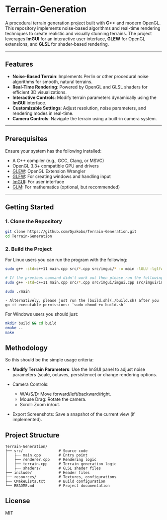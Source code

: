 # Terrain-Generation

A procedural terrain generation project built with **C++** and modern OpenGL. This repository implements noise-based algorithms and real-time rendering techniques to create realistic and visually stunning terrains. The project leverages **ImGUI** for an interactive user interface, **GLEW** for OpenGL extensions, and **GLSL** for shader-based rendering.

---

## Features

- **Noise-Based Terrain**: Implements Perlin or other procedural noise algorithms for smooth, natural terrains.
- **Real-Time Rendering**: Powered by OpenGL and GLSL shaders for efficient 3D visualizations.
- **Interactive Controls**: Modify terrain parameters dynamically using the **ImGUI** interface.
- **Customizable Settings**: Adjust resolution, noise parameters, and rendering modes in real-time.
- **Camera Controls**: Navigate the terrain using a built-in camera system.

---

## Prerequisites

Ensure your system has the following installed:

- A C++ compiler (e.g., GCC, Clang, or MSVC)
- OpenGL 3.3+ compatible GPU and drivers
- [GLEW](http://glew.sourceforge.net/): OpenGL Extension Wrangler
- [GLFW](https://www.glfw.org/): For creating windows and handling input
- [ImGUI](https://github.com/ocornut/imgui): For user interface
- [GLM](https://github.com/g-truc/glm): For mathematics (optional, but recommended)

---

## Getting Started

### 1. Clone the Repository

```bash
git clone https://github.com/Gyakobo/Terrain-Generation.git
cd Terrain-Generation
```

### 2. Build the Project

For Linux users you can run the program with the following:

```bash 
sudo g++ -std=c++11 main.cpp src/*.cpp src/imgui/* -o main -lGLU -lglfw3 -lX11 -lXxf86vm -lXrandr -lpthread -lXi -ldl -lXinerama -lXcursor -lGL -lGLEW 

# If the previous command didn't work out then please run the following where I specifically manually added all the necessary IMGUI dependencies
sudo g++ -std=c++11 main.cpp src/*.cpp src/imgui/imgui.cpp src/imgui/imgui_impl_glfw_gl3.cpp src/imgui/imgui_demo.cpp src/imgui/imgui_draw.cpp -o main -lGLU -lglfw3 -lX11 -lXxf86vm -lXrandr -lpthread -lXi -ldl -lXinerama -lXcursor -lGL -lGLEW 

sudo ./main
```

    - Alternatively, please just run the [build.sh](./build.sh) after you go it executable permissions: `sudo chmod +x build.sh`

For Windows users you should just:

```bash
mkdir build && cd build
cmake ..
make
```

## Methodology

So this should be the simple usage criteria:

* **Modify Terrain Parameters**: Use the ImGUI panel to adjust noise parameters (scale, octaves, persistence) or change rendering options.

* Camera Controls:
    * W/A/S/D: Move forward/left/backward/right.
    * Mouse Drag: Rotate the camera.
    * Scroll: Zoom in/out.

* Export Screenshots: Save a snapshot of the current view (if implemented).

## Project Structure

```
Terrain-Generation/
├── src/                # Source code
│   ├── main.cpp        # Entry point
│   ├── renderer.cpp    # Rendering logic
│   ├── terrain.cpp     # Terrain generation logic
│   ├── shaders/        # GLSL shader files
├── include/            # Header files
├── resources/          # Textures, configurations
├── CMakeLists.txt      # Build configuration
└── README.md           # Project documentation
```

## License
MIT

<!-- ># The new and improved Viron Engine! 

## Simuliating a virus shell assembly

* 95% of human, plant and animal viruses have **icosahedral** shaped shells. Even Polio, herpes, and AIDS have icosahedral shells. These shells come in a variety of sizes depending upon the virus and are generally made up of pentagons and hexagons. 
* A virus' shell should generally be big enough to contain the genomic information, which is the RNA or DNA of the virus, should be robust enough to withstand the immune system's offences and fragile enough to break down and let the genetic material sneak in the cell.

---
## Note
* An **icosahedral** is a geometric shape with 20 sides(or faces), each composed of an equilateral triangle. An icosahedron has what is referred to as 2–3–5 symmetry, which is used to describe the possible ways that an icosahedron can rotate around an axis.

![](IcosadralShapes.png)
---

* "Nearly all previous research on interfering with the infection process has focused on how to prevent a fully-formed shell from binding to a cell. Our work aims at modeling how these shells build in the hopes of eventually suggesting ways of interfering with their growth and causing deformity. If this can be achieved, the genomic information won't fit inside the shell, and the virus won't be viable."

* "We have developed a hypothesis as to how virus shells form based solely on simple local rules for how proteins interact. We model virus shells as an interconnection network of proteins (i.e. nodes) and their essential binding interactions (i.e. edges). Chemically speaking, the nodes or proteins are usually all identical: however, they can be thought to behave differently because proteins can take on different shapes. We have shown that by utilizing only local communication, each node in the network can be given enough information to uniquely form any size shell. This information consists of the type of a node and its neighbors, bond angles, bond lengths, and torsional angles."

["Local rule-based theory of virus shell assembly." Proc. Natl. Acad. Sci. USA Vol. 91, pp. 7732-7736, Aug. 1994] (http://people.csail.mit.edu/bab/virus/virus.html) -->
